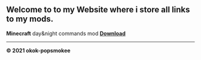 ## Welcome to to my Website where i store all links to my mods.

**Minecraft** day&night commands mod [**Download**](https://github.com/okok-popsmokee/dayandnightMCmodcommands/raw/main/day%20and%20night%20commands%20mod.jar)

















---------------------------------------------------------------------------------
**© 2021 okok-popsmokee**
